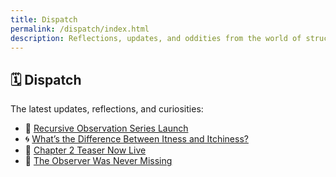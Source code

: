 ```yaml
---
title: Dispatch
permalink: /dispatch/index.html
description: Reflections, updates, and oddities from the world of structural itness.
---
```


## 🗓️ Dispatch

The latest updates, reflections, and curiosities:

- 🧬 [Recursive Observation Series Launch](/dispatch/recursive-observation-series)
- 🌀 [What’s the Difference Between Itness and Itchiness?](/dispatch/itness-vs-itchiness)
- 🧠 [Chapter 2 Teaser Now Live](/dispatch/ch2-teaser)
- 🧭 [The Observer Was Never Missing](/dispatch/observer-launch)
